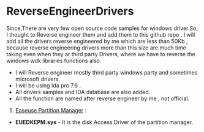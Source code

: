 # ReverseEngineerDrivers

Since,There are very few open source code samples for windows driver.So, I thought to Reverse engineer them and add them to this github repo . I will add all the drivers reverse engineered by me which are less than 50Kb , because reverse engineering drivers more than this size are much time taking even when they ar third party Drivers, where we have to reverse the windows wdk libraries functions also. 

- I will Reverse engineer mostly third party windows party and sometimes microsoft drivers.
- I will be using Ida pro 7.6 .
- All drivers samples and IDA database are also added.
- All the function are named after reverse engineer by me , not official.

1. [Easeuse Partition Manager](https://www.easeus.com/partition-manager/) :
- **EUEDKEPM.sys**  - It is the disk Access Driver of the partition manager.